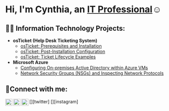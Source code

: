 <h1>Hi, I'm Cynthia, an <a href="https://linkedin.com/in/cynthia-delva/">IT Professional</a>☺</h1>

<h2>👨‍💻 Information Technology Projects:</h2>

- <b>osTicket (Help Desk Ticketing System)</b>
  - [osTicket: Prerequisites and Installation](https://github.com/CynthiaDelva/osticket-prereqs)
  - [osTicket: Post-Installation Configuration](https://github.com/CynthiaDelva/post-install-config)
  - [osTicket: Ticket Lifecycle Examples](https://github.com/CynthiaDelva/ticket-lifecycle)
- <b>Microsoft Azure</b>
  - [Configuring On-premises Active Directory within Azure VMs](https://github.com/CynthiaDelva/configure-ad)
  - [Network Security Groups (NSGs) and Inspecting Network Protocols](https://github.com/CynthiaDelva/azure-network-protocols)

<h2>🤳Connect with me:</h2>

[<img align="left" alt="Josh | Twitter" width="22px" src="https://cdn.jsdelivr.net/npm/simple-icons@v3/icons/twitter.svg" />][twitter]
[<img align="left" alt="Josh | LinkedIn" width="22px" src="https://cdn.jsdelivr.net/npm/simple-icons@v3/icons/linkedin.svg" />][linkedin]
[<img align="left" alt="Josh | Instagram" width="22px" src="https://cdn.jsdelivr.net/npm/simple-icons@v3/icons/instagram.svg" />][instagram]

[linkedin]: https://linkedin.com/in/cynthia-delva/
